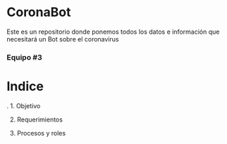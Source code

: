 # CoronaBot
Este es un repositorio donde ponemos todos los datos e información que necesitará un Bot sobre el coronavirus

<H3> Equipo #3 </H3>
<H1> Indice </H1>. 
1. Objetivo

2. Requerimientos

3. Procesos y roles
